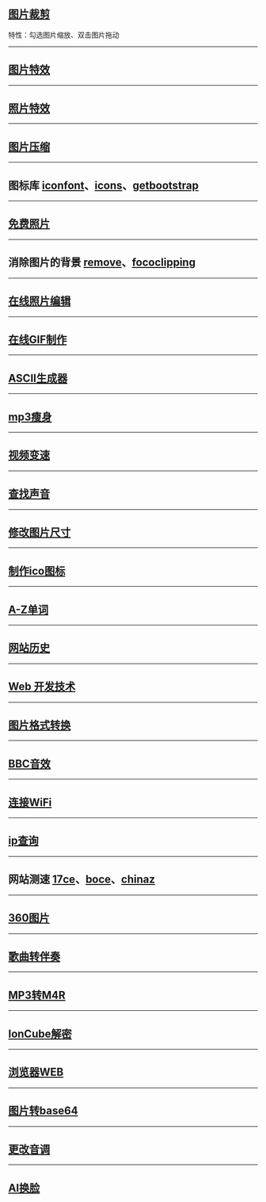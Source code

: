 ## [图片裁剪](https://jiobxn.github.io/%E5%9B%BE%E7%89%87%E8%A3%81%E5%89%AA/)
特性：勾选图片缩放、双击图片拖动

****

## [图片特效](https://photomosh.com/)

****

## [照片特效](https://photofunia.com/cn/)

****

## [图片压缩](https://www.bejson.com/ui/compress_img/)

****

## 图标库 [iconfont](https://www.iconfont.cn/)、[icons](https://icon-icons.com/)、[getbootstrap](https://icons.getbootstrap.com/)

****

## [免费照片](https://librestock.com/)

****

## 消除图片的背景 [remove](https://www.remove.bg/zh)、[fococlipping](https://www.fococlipping.com/)

****

## [在线照片编辑](https://www.photopea.com/)

****

## [在线GIF制作](https://ezgif.com/)

****

## [ASCII生成器](https://ascii-generator.site/)

****

## [mp3瘦身](https://online-audio-converter.com/cn/)

****

## [视频变速](https://www.apowersoft.cn/adjust-video-speed)

****

## [查找声音](https://www.findsounds.com/)

****

## [修改图片尺寸](https://www.sojson.com/image/change.html)

****

## [制作ico图标](http://www.bitbug.net/)

****

## [A-Z单词](http://www.aerchi.com/tool/danci/)

****

## [网站历史](https://web.archive.org/)

****

## [Web 开发技术](https://developer.mozilla.org/zh-CN/docs/Web)

****

## [图片格式转换](https://cloudconvert.com/)

****

## [BBC音效](https://sound-effects.bbcrewind.co.uk/)

****

## [连接WiFi](https://wificard.io/)


****

## [ip查询](https://ip.zxinc.org/api.php?type=js&ip=1.1.1.1)

****

## 网站测速 [17ce](https://www.17ce.com/)、[boce](https://www.boce.com/)、[chinaz](http://tool.chinaz.com/)

****

## [360图片](https://airpano.org.cn/)

<!-- ## [18+](https://theporndude.com/zh) -->

****

## [歌曲转伴奏](https://www.edityouraudio.com/zh-Hans/)

****

## [MP3转M4R](https://ringtonemaker.com/zh/)

****

## [IonCube解密](https://easytoyou.eu/)

****

## [浏览器WEB](https://hs.etherdream.com/)

****

## [图片转base64](https://codebeautify.org/image-to-base64-converter)

****

## [更改音调](https://vocalremover.org/zh/)

****

## [AI换脸](https://faceswapper.ai/)


